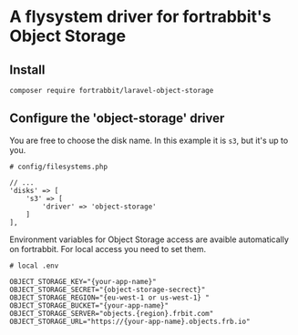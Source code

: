 # A flysystem driver for fortrabbit's Object Storage

## Install

```
composer require fortrabbit/laravel-object-storage
```

## Configure the 'object-storage' driver

You are free to choose the disk name. In this example it is `s3`, but it's up to you.

```
# config/filesystems.php

// ...
'disks' => [
    's3' => [
        'driver' => 'object-storage'
    ]
],

```


Environment variables for Object Storage access are avaible automatically on fortrabbit.
For local access you need to set them.

```
# local .env

OBJECT_STORAGE_KEY="{your-app-name}"
OBJECT_STORAGE_SECRET="{object-storage-secrect}"
OBJECT_STORAGE_REGION="{eu-west-1 or us-west-1} "
OBJECT_STORAGE_BUCKET="{your-app-name}"
OBJECT_STORAGE_SERVER="objects.{region}.frbit.com"
OBJECT_STORAGE_URL="https://{your-app-name}.objects.frb.io"
```


